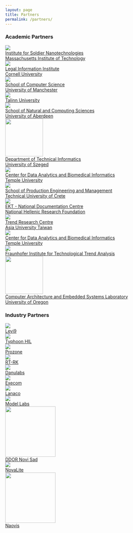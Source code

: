 ```yaml
---
layout: page
title: Partners
permalink: /partners/
---
```


<h3>Academic Partners</h3>

<div class="row">
  <div class="3u 12u(mobile)">
    <a href="http://isnweb.mit.edu/"><img src="{{site.baseurl}}/img/partners/mit_isn.png"/><br/>
    Institute for Soldier Nanotechnologies<br/>
    Massachusetts Institute of Technology</a>
  </div>
  <div class="3u 12u(mobile)">
    <a href="http://www.law.cornell.edu/"><img src="{{site.baseurl}}/img/partners/lii.jpg"/><br/>
    Legal Information Institute<br/>
    Cornell University</a>
  </div>
  <div class="3u 12u(mobile)">
    <a href="http://gnode1.mib.man.ac.uk/"><img src="{{site.baseurl}}/img/partners/manchester.gif"/><br/>
    School of Computer Science<br/>
    University of Manchester</a>
  </div>
  <div class="3u 12u(mobile)">
    <a href="http://www.tlu.ee/"><img src="{{site.baseurl}}/img/partners/tallinn.png"/><br/>
    Talinn University</a>
  </div>
</div>
<div class="row">
  <div class="3u 12u(mobile)">
    <a href="http://www.abdn.ac.uk/ncs/departments/computing-science/index.php"><img src="{{site.baseurl}}/img/partners/aberdeen.gif"/><br/>
    School of Natural and Computing Sciences<br/>
    University of Aberdeen</a>
  </div>
  <div class="3u 12u(mobile)">
    <a href="http://www.inf.u-szeged.hu/tanszekek/muszakiinformatika/starten.xml"><img src="{{site.baseurl}}/img/partners/szeged.gif" width="120"/><br/>
    Department of Technical Informatics<br/>
    University of Szeged</a>
  </div>
  <div class="3u 12u(mobile)">
    <a href="http://www.dabi.temple.edu/"><img src="{{site.baseurl}}/img/partners/temple.gif"/><br/>
    Center for Data Analytics and Biomedical Informatics<br/>
    Temple University</a>
  </div>
  <div class="3u 12u(mobile)">
    <a href="http://www.pem.tuc.gr/4889.html"><img src="{{site.baseurl}}/img/partners/crete.png"/><br/>
    School of Production Engineering and Management<br/>
    Technical University of Crete</a>
  </div>
</div>
<div class="row">
  <div class="3u 12u(mobile)">
    <a href="http://www.ekt.gr/en/"><img src="{{site.baseurl}}/img/partners/ekt.png"/><br/>
    EKT - National Documentation Centre<br/>
    National Hellenic Research Foundation</a>
  </div>
  <div class="3u 12u(mobile)">
    <a href="http://trend.asia.edu.tw/"><img src="{{site.baseurl}}/img/partners/asia_university.jpg"/><br/>
    Trend Research Centre<br/>
    Asia University Taiwan</a>
  </div>
  <div class="3u 12u(mobile)">
    <a href="http://www.dabi.temple.edu/"><img src="{{site.baseurl}}/img/partners/temple.gif"/><br/>
    Center for Data Analytics and Biomedical Informatics<br/>
    Temple University</a>
  </div>
  <div class="3u 12u(mobile)">
    <a href="http://www.int.fraunhofer.de/en.html"><img src="{{site.baseurl}}/img/partners/fraunhofer.gif"/><br/>
    Fraunhofer Institute for Technological Trend Analysis</a>
  </div>
</div>
<div class="row">
  <div class="3u 12u(mobile)">
    <a href="http://caes.cs.uoregon.edu/"><img src="{{site.baseurl}}/img/partners/caes-oregon.png" width="120"  /><br/>
    Computer Architecture and Embedded Systems Laboratory<br/>
    University of Oregon</a>
  </div>
</div>

<h3>Industry Partners</h3>

<div class="row">
  <div class="3u 12u(mobile)">
    <a href="http://www.levi9.com/"><img src="{{site.baseurl}}/img/partners/levi9.png"/><br/>
    Levi9</a>
  </div>
  <div class="3u 12u(mobile)">
    <a href="http://www.typhoon-hil.com/"><img src="{{site.baseurl}}/img/partners/typhoon.gif"/><br/>
    Typhoon HIL</a>
  </div>
  <div class="3u 12u(mobile)">
    <a href="http://www.prozone.rs/"><img src="{{site.baseurl}}/img/partners/prozone.png"/><br/>
    Prozone</a>
  </div>
  <div class="3u 12u(mobile)">
    <a href="http://www.rt-rk.com/"><img src="{{site.baseurl}}/img/partners/rt-rk.png"/><br/>
    RT-RK</a>
  </div>
</div>
<div class="row">
  <div class="3u 12u(mobile)">
    <a href="http://www.danulabs.com/"><img src="{{site.baseurl}}/img/partners/danulabs.png"/><br/>
    Danulabs</a>
  </div>
  <div class="3u 12u(mobile)">
    <a href="http://www.execom.eu/"><img src="{{site.baseurl}}/img/partners/execom.png"/><br/>
    Execom</a>
  </div>
  <div class="3u 12u(mobile)">
    <a href="http://www.lanaco.com/"><img src="{{site.baseurl}}/img/partners/lanaco.png"/><br/>
    Lanaco</a>
  </div>
  <div class="3u 12u(mobile)">
    <a href="http://www.modellabs.de/"><img src="{{site.baseurl}}/img/partners/modellabs.gif"/><br/>
    Model Labs</a>
  </div>
</div>
<div class="row">
  <div class="3u 12u(mobile)">
    <a href="http://www.ddor.rs/"><img src="{{site.baseurl}}/img/partners/ddor.png" width="160"/><br/>
    DDOR Novi Sad</a>
  </div>
  <div class="3u 12u(mobile)">
    <a href="http://www.novalite.rs/"><img src="{{site.baseurl}}/img/partners/novalite.png"/><br/>
    NovaLite</a>
  </div>
  <div class="3u 12u(mobile)">
    <a href="http://www.naovis.rs/"><img src="{{site.baseurl}}/img/partners/naovis.png" width="160"/><br/>
    Naovis</a>
  </div>
</div>
